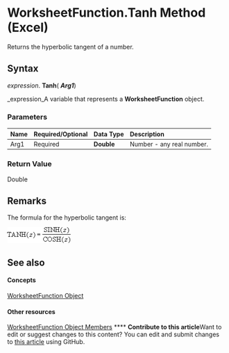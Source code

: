 
# WorksheetFunction.Tanh Method (Excel)

Returns the hyperbolic tangent of a number.


## Syntax

 _expression_. **Tanh**( **_Arg1_**)

 _expression_A variable that represents a  **WorksheetFunction** object.


### Parameters



|**Name**|**Required/Optional**|**Data Type**|**Description**|
|:-----|:-----|:-----|:-----|
|Arg1|Required| **Double**|Number - any real number.|

### Return Value

Double


## Remarks

The formula for the hyperbolic tangent is: 


![worksheet function tanh](images/awftanh_ZA06051254.jpg)




## See also


#### Concepts


 [WorksheetFunction Object](7b1d5639-363d-632c-2cf0-2232562646b6.md)
#### Other resources


 [WorksheetFunction Object Members](6811ca87-4b53-0bff-88c9-30bf7497879a.md)
****   **Contribute to this article**Want to edit or suggest changes to this content? You can edit and submit changes to  [this article](https://github.com/jhershey00/VBA_Excel_Test/OpenXMLCon/articles/a44229a8-a682-9ecf-74be-d5a6820e4fef.md) using GitHub.


